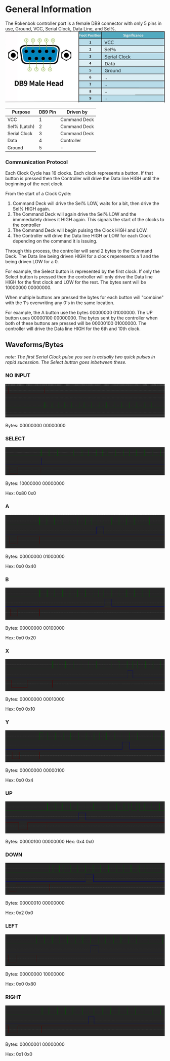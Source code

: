 # General Information 

The Rokenbok controller port is a female DB9 connector with only 5 pins in use, Ground, VCC, Serial Clock, Data Line, and Sel%. 
![Pinout](Controller_Pinout.png)

| Purpose|  DB9 Pin | Driven by |
| --- | --- | ---|
| VCC | 1 |Command Deck|
| Sel% (Latch) | 2 | Command Deck |
| Serial Clock | 3 |  Command Deck |
| Data | 4 | Controller |
| Ground | 5 | - |




### Communication Protocol

Each Clock Cycle has 16 clocks. Each clock represents a button. If that button is pressed then the Controller will drive the Data line HIGH until the beginning of the next clock.

From the start of a Clock Cycle:

1. Command Deck will drive the Sel% LOW, waits for a bit, then drive the Sel% HIGH again.
2. The Command Deck will again drive the Sel% LOW and the immmediately drives it HIGH again. This signals the start of the clocks to the controller
3. The Command Deck will begin pulsing the Clock HIGH and LOW. 
4. The Controller will drive the Data line HIGH or LOW for each Clock depending on the command it is issuing.

Through this process, the controller will send 2 bytes to the Command Deck. The Data line being driven HIGH for a clock reperesents a 1 and the being driven LOW for a 0.

For example, the Select button is represented by the first clock. If only the Select button is pressed then the controller will only drive the Data line HIGH for the first clock and LOW for the rest. The bytes sent will be 10000000 00000000.

When multiple buttons are pressed the bytes for each button will "combine" with the 1's overwriting any 0's in the same location.

For example, the A button use the bytes 00000000 01000000. The UP button uses 00000100 00000000. The bytes sent by the controller when both of these buttons are pressed will be 00000100 01000000. The controller will drive the Data line HIGH for the 6th and 10th clock.



## Waveforms/Bytes
*note: The first Serial Clock pulse you see is actually two quick pulses in rapid sucession. The Select button goes inbetween these.*

### NO INPUT
![NoInput](Waveforms/Nothing.png)

Bytes: 00000000 00000000

### SELECT

![SELECT](Waveforms/SELECT.png)

Bytes: 10000000 00000000

Hex: 0x80 0x0

### A
![A](Waveforms/A.png)

Bytes: 00000000 01000000

Hex: 0x0 0x40

### B

![B](Waveforms/B.png)

Bytes: 00000000 00100000

Hex: 0x0 0x20

### X

![X](Waveforms/X.png)

Bytes: 00000000 00010000

Hex: 0x0 0x10

### Y

![Y](Waveforms/Y.png)

Bytes: 00000000 00000100

Hex: 0x0 0x4

### UP

![UP](Waveforms/UP.png)

Bytes: 00000100 00000000
Hex: 0x4 0x0

### DOWN

![DOWN](Waveforms/DOWN.png)

Bytes: 00000010 00000000

Hex: 0x2 0x0

### LEFT

![LEFT](Waveforms/LEFT.png)

Bytes: 00000000 10000000

Hex: 0x0 0x80

### RIGHT

![RIGHT](Waveforms/RIGHT.png)

Bytes: 00000001 00000000

Hex: 0x1 0x0
